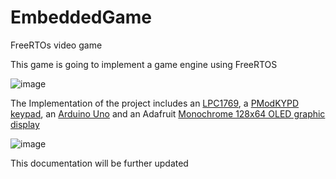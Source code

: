 # EmbeddedGame
FreeRTOs video game 

This game is going to implement a game engine using FreeRTOS


![image](https://user-images.githubusercontent.com/25968721/69000957-d6d28100-08a4-11ea-8868-0c40c0d90aa6.png)


The Implementation of the project includes an [LPC1769](https://www.nxp.com/design/microcontrollers-developer-resources/lpc-microcontroller-utilities/lpcxpresso-board-for-lpc1769-with-cmsis-dap-probe:OM13085), 
a [PModKYPD keypad](https://reference.digilentinc.com/reference/pmod/pmodkypd/start), an [Arduino Uno](https://store.arduino.cc/usa/arduino-uno-rev3) and an Adafruit [Monochrome 128x64 OLED graphic display](https://www.adafruit.com/product/938)


![image](https://user-images.githubusercontent.com/25968721/69020426-6b5ee100-0982-11ea-8965-0ffb3c7a3e35.png)

This documentation will be further updated

